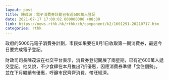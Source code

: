 ```yaml
---
layout: post
title: 陳茂波：電子消費券計劃已有近600萬人登記
date: 2021-07-17 17:00:02.000000000 +08:00
link: https://news.rthk.hk/rthk/ch/component/k2/1601291-20210717.htm
categories: rthk
---
```


政府的5000元電子消費券計劃，市民如果要在8月1日收取第一期消費券，最遲今日要完成電子登記。

財政司司長陳茂波在社交平台表示，消費券登記開展了兩星期，已有近600萬人遞交登記。他又說，不少食肆在本月推出7折優惠，因應消費券準備「食住個勢」，並在下月繼續有優惠，呼籲市民齊齊消費，帶旺經濟。
